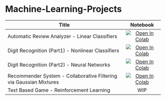 # Machine-Learning-Projects

| Title | Notebook |
| ------------- | :-------------: |
| Automatic Review Analyzer  - Linear Classifiers | [![Open In Colab](https://colab.research.google.com/assets/colab-badge.svg)](https://colab.research.google.com/drive/1sfdAXAT73AQ5GrlFm9jH1c3LG90qISe_?usp=sharing) |
| Digit Recognition (Part1) - Nonlinear Classifiers | [![Open In Colab](https://colab.research.google.com/assets/colab-badge.svg)](https://colab.research.google.com/drive/1VLwekNCNKyappE-9hBN3BtKJhSoCctZT?usp=sharing) |
| Digit Recognition (Part2) - Neural Networks | [![Open In Colab](https://colab.research.google.com/assets/colab-badge.svg)](https://colab.research.google.com/drive/1iq6zOzto2MSFVn_pMdcnVgt3uvHIvhgS?usp=sharing) |
| Recommender System - Collaborative Filtering via Gaussian Mixtures | [![Open In Colab](https://colab.research.google.com/assets/colab-badge.svg)](https://colab.research.google.com/drive/1LW-qDR3xP6hT1tSZGYWpt7d9NJLm9Tlk?usp=sharing) |
| Text Based Game - Reinforcement Learning | WIP |
